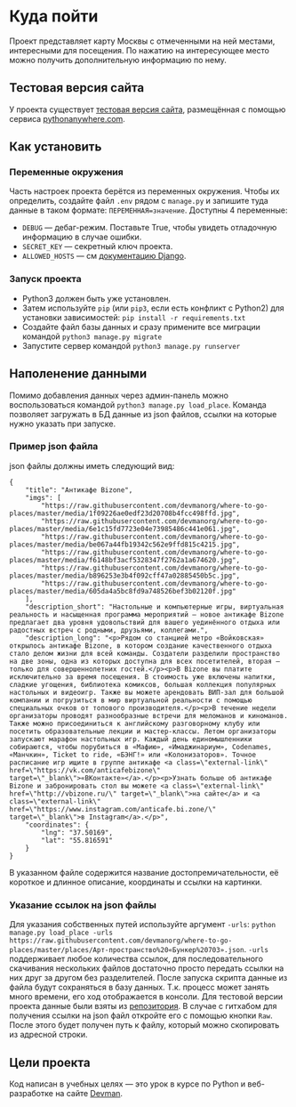 # Куда пойти
Проект представляет карту Москвы с отмеченными на ней местами, интересными для посещения. По нажатию 
на интересующее место можно получить дополнительную информацию по нему.
## Тестовая версия сайта
У проекта существует [тестовая версия сайта](http://atmoslayer.pythonanywhere.com/), размещённая с помощью сервиса 
[pythonanywhere.com](https://www.pythonanywhere.com). 
## Как установить
### Переменные окружения 
Часть настроек проекта берётся из переменных окружения. Чтобы их определить, создайте файл `.env` рядом с `manage.py` и запишите туда данные в таком формате: `ПЕРЕМЕННАЯ=значение`.
Доступны 4 переменные:
- `DEBUG` — дебаг-режим. Поставьте True, чтобы увидеть отладочную информацию в случае ошибки.
- `SECRET_KEY` — секретный ключ проекта.
- `ALLOWED_HOSTS` — см [документацию Django](https://docs.djangoproject.com/en/3.1/ref/settings/#allowed-hosts).
### Запуск проекта
- Python3 должен быть уже установлен. 
- Затем используйте `pip` (или `pip3`, если есть конфликт с Python2) для установки зависимостей: `pip install -r requirements.txt`
- Создайте файл базы данных и сразу примените все миграции командой `python3 manage.py migrate`
- Запустите сервер командой `python3 manage.py runserver`
## Наполенение данными
Помимо добавления данных через админ-панель можно воспользоваться командой `python3 manage.py load_place`.
Команда позволяет загружать в БД данные из json файлов, ссылки на которые нужно указать при запуске.
### Пример json файла
json файлы должны иметь следующий вид:
```
{
    "title": "Антикафе Bizone",
    "imgs": [
        "https://raw.githubusercontent.com/devmanorg/where-to-go-places/master/media/1f09226ae0edf23d20708b4fcc498ffd.jpg",
        "https://raw.githubusercontent.com/devmanorg/where-to-go-places/master/media/6e1c15fd7723e04e73985486c441e061.jpg",
        "https://raw.githubusercontent.com/devmanorg/where-to-go-places/master/media/be067a44fb19342c562e9ffd815c4215.jpg",
        "https://raw.githubusercontent.com/devmanorg/where-to-go-places/master/media/f6148bf3acf5328347f2762a1a674620.jpg",
        "https://raw.githubusercontent.com/devmanorg/where-to-go-places/master/media/b896253e3b4f092cff47a02885450b5c.jpg",
        "https://raw.githubusercontent.com/devmanorg/where-to-go-places/master/media/605da4a5bc8fd9a748526bef3b02120f.jpg"
    ],
    "description_short": "Настольные и компьютерные игры, виртуальная реальность и насыщенная программа мероприятий — новое антикафе Bizone предлагает два уровня удовольствий для вашего уединённого отдыха или радостных встреч с родными, друзьями, коллегами.",
    "description_long": "<p>Рядом со станцией метро «Войковская» открылось антикафе Bizone, в котором создание качественного отдыха стало делом жизни для всей команды. Создатели разделили пространство на две зоны, одна из которых доступна для всех посетителей, вторая — только для совершеннолетних гостей.</p><p>В Bizone вы платите исключительно за время посещения. В стоимость уже включены напитки, сладкие угощения, библиотека комиксов, большая коллекция популярных настольных и видеоигр. Также вы можете арендовать ВИП-зал для большой компании и погрузиться в мир виртуальной реальности с помощью специальных очков от топового производителя.</p><p>В течение недели организаторы проводят разнообразные встречи для меломанов и киноманов. Также можно присоединиться к английскому разговорному клубу или посетить образовательные лекции и мастер-классы. Летом организаторы запускают марафон настольных игр. Каждый день единомышленники собираются, чтобы порубиться в «Мафию», «Имаджинариум», Codenames, «Манчкин», Ticket to ride, «БЭНГ!» или «Колонизаторов». Точное расписание игр ищите в группе антикафе <a class=\"external-link\" href=\"https://vk.com/anticafebizone\" target=\"_blank\">«ВКонтакте»</a>.</p><p>Узнать больше об антикафе Bizone и забронировать стол вы можете <a class=\"external-link\" href=\"http://vbizone.ru/\" target=\"_blank\">на сайте</a> и <a class=\"external-link\" href=\"https://www.instagram.com/anticafe.bi.zone/\" target=\"_blank\">в Instagram</a>.</p>",
    "coordinates": {
        "lng": "37.50169",
        "lat": "55.816591"
    }
}
```
В указанном файле содержится название достопремичательности, её короткое и длинное описание, координаты 
и ссылки на картинки.
### Указание ссылок на json файлы
Для указания собственных путей используйте аргумент  `-urls`: `python manage.py load_place -urls https://raw.githubusercontent.com/devmanorg/where-to-go-places/master/places/Арт-пространство%20«Бункер%20703».json`.
`-urls` поддерживает любое количества ссылок, для последовательного скачивания нескольких файлов 
достаточно просто передать ссылки на них друг за другом без разделителей.
После запуска скрипта данные из файла будут сохраняться в базу данных. Т.к. процесс может занять много времени, его 
ход отображается в консоли. 
Для тестовой версии проекта данные были взяты из [репозитория](https://github.com/devmanorg/where-to-go-places).
В случае с гитхабом для получения ссылки на json файл откройте его с помощью кнопки `Raw`. После этого будет 
получен путь к файлу, который можно скопировать из адресной строки.
## Цели проекта
Код написан в учебных целях — это урок в курсе по Python и веб-разработке на сайте [Devman](https://dvmn.org).